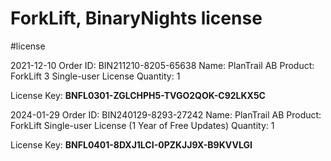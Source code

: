 # ForkLift, BinaryNights license
#license

2021-12-10
Order ID: BIN211210-8205-65638
Name: PlanTrail AB
Product: ForkLift 3 Single-user License
Quantity: 1

License Key: **BNFL0301-ZGLCHPH5-TVGO2QOK-C92LKX5C**


2024-01-29
Order ID: BIN240129-8293-27242
Name: PlanTrail AB
Product: ForkLift Single-user License (1 Year of Free Updates)
Quantity: 1

License Key: **BNFL0401-8DXJ1LCI-0PZKJJ9X-B9KVVLGI**